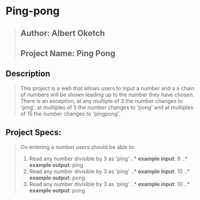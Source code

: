 # Ping-pong

>Author: Albert Oketch
>---
>Project Name: Ping Pong
>---
## Description
>This project is a web that allows users to input a number and a a chain of numbers will be shown leading up to the number they have chosen. There is an exception, at any multiple of 3 the number changes to 'ping', at multiples of 5 the number changes to 'pong' and at multiples of 15 the number changes to 'pingpong'.

## Project Specs:
>On entering a number users should be able to:
>1. Read any number divisible by 3 as 'ping'
>..* **example input**: 9
>..* **example output**: ping
>2. Read any number divisible by 3 as 'ping'
>..* **example input**: 10
>..* **example output**: pong
>3. Read any number divisible by 3 as 'ping'
>..* **example input**: 10
>..* **example output**: pong
